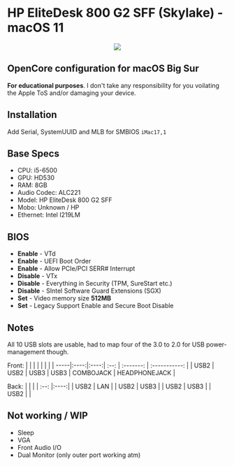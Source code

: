 # HP EliteDesk 800 G2 SFF (Skylake) - macOS 11

<p align="center">
    <img height="auto" width="auto" src="images/screenshot.png" />
</p>

## OpenCore configuration for macOS Big Sur

**For educational purposes**. I don't take any responsibility for you voilating the Apple ToS and/or damaging your device.

## Installation

Add Serial, SystemUUID and MLB for SMBIOS `iMac17,1`

## Base Specs

- CPU: i5-6500
- GPU: HD530
- RAM: 8GB
- Audio Codec: ALC221
- Model: HP EliteDesk 800 G2 SFF
- Mobo: Unknown / HP
- Ethernet: Intel I219LM

## BIOS

- **Enable** - VTd
- **Enable** - UEFI Boot Order
- **Enable** - Allow PCIe/PCI SERR# Interrupt
- **Disable** - VTx
- **Disable** - Everything in Security (TPM, SureStart etc.)
- **Disable** - SIntel Software Guard Extensions (SGX)
- **Set** - Video memory size **512MB**
- **Set** - Legacy Support Enable and Secure Boot Disable

## Notes

All 10 USB slots are usable, had to map four of the 3.0 to 2.0 for USB power-management though.

Front:
| | | | | | |
| -----|:----:|:----:| :--: | :-------: | :-----------: |
| USB2 | USB2 | USB3 | USB3 | COMBOJACK | HEADPHONEJACK |

Back:
| | |
| :--: |:----:|
| USB2 | LAN |
| USB2 | USB3 |
| USB2 | USB3 |
| USB2 | |

## Not working / WIP

- Sleep
- VGA
- Front Audio I/O
- Dual Monitor (only outer port working atm)
